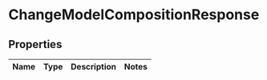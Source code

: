 
# ChangeModelCompositionResponse

## Properties
Name | Type | Description | Notes
------------ | ------------- | ------------- | -------------



